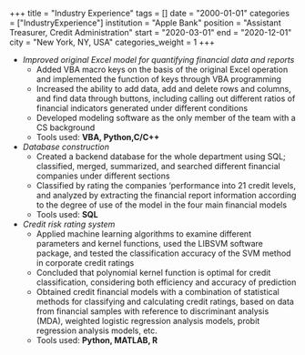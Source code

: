 +++
title =  "Industry Experience"
tags = []
date = "2000-01-01"
categories = ["IndustryExperience"]
institution = "Apple Bank"
position = "Assistant Treasurer, Credit Administration"
start = "2020-03-01"
end = "2020-12-01"
city = "New York, NY, USA"
categories_weight = 1
+++

- *Improved original Excel model for quantifying financial data and reports*
  - Added VBA macro keys on the basis of the original Excel operation and implemented the function of keys through VBA programming
  - Increased the ability to add data, add and delete rows and columns, and find data through buttons, including calling out different ratios of financial indicators generated under different conditions
  - Developed modeling software as the only member of the team with a CS background
  - Tools used: **VBA, Python,C/C++**
- *Database construction*
  - Created a backend database for the whole department using SQL; classified, merged, summarized, and searched different financial companies under different sections
  - Classified by rating the companies ‘performance into 21 credit levels, and analyzed by extracting the financial report information according to the degree of use of the model in the four main financial models
  - Tools used: **SQL**
- *Credit risk rating system*
  - Applied machine learning algorithms to examine different parameters and kernel functions, used the LIBSVM software package, and tested the classification accuracy of the SVM method in corporate credit ratings
  - Concluded that polynomial kernel function is optimal for credit classification, considering both efficiency and accuracy of prediction
  - Obtained credit financial models with a combination of statistical methods for classifying and calculating credit ratings, based on data from financial samples with reference to discriminant analysis (MDA), weighted logistic regression analysis models, probit regression analysis models, etc.
  - Tools used: **Python, MATLAB, R**
